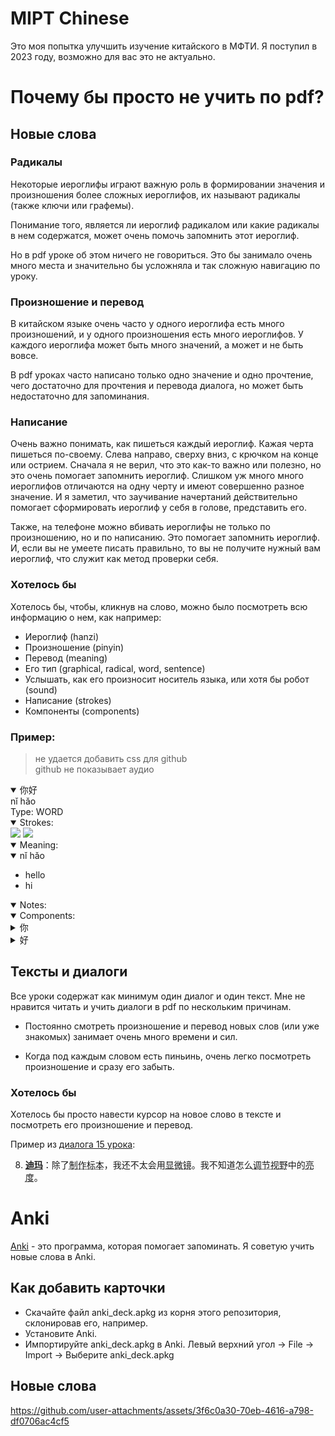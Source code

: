 # MIPT Chinese

Это моя попытка улучшить изучение китайского в МФТИ.
Я поступил в 2023 году, возможно для вас это не актуально.

# Почему бы просто не учить по pdf?

## Новые слова

### Радикалы

Некоторые иероглифы играют важную роль в формировании значения и произношения
более сложных иероглифов, их называют радикалы (также ключи или графемы).

Понимание того, является ли иероглиф радикалом или какие радикалы в нем
содержатся, может очень помочь запомнить этот иероглиф.

Но в pdf уроке об этом ничего не говориться. Это бы занимало очень много места
и значительно бы усложняла и так сложную навигацию по уроку.

### Произношение и перевод

В китайском языке очень часто у одного иероглифа есть много произношений, и у
одного произношения есть много иероглифов.
У каждого иероглифа может быть много значений, а может и не быть вовсе.

В pdf уроках часто написано только одно значение и одно прочтение, чего достаточно
для прочтения и перевода диалога, но может быть недостаточно для запоминания.

### Написание

Очень важно понимать, как пишеться каждый иероглиф.
Кажая черта пишеться по-своему. Слева направо, сверху вниз, с крючком на конце или острием.
Сначала я не верил, что это как-то важно или полезно, но это очень помогает запомнить иероглиф.
Слишком уж много много иероглифов отличаются на одну черту и имеют совершенно разное значение.
И я заметил, что заучивание начертаний действительно помогает сформировать иероглиф у себя в голове, представить его.

Также, на телефоне можно вбивать иероглифы не только по произношению, но и по написанию.
Это помогает запомнить иероглиф. И, если вы не умеете писать правильно, то вы не получите нужный вам иероглиф, что служит как метод проверки себя.

### Хотелось бы

Хотелось бы, чтобы, кликнув на слово, можно было посмотреть всю информацию о нем, как например:

- Иероглиф (hanzi)
- Произношение (pinyin)
- Перевод (meaning)
- Его тип (graphical, radical, word, sentence)
- Услышать, как его произносит носитель языка, или хотя бы робот (sound)
- Написание (strokes)
- Компоненты (components)

### Пример:

> не удается добавить css для github \
> github не показывает аудио

<details class="info" open>
  <summary>
    <span class="hanzi">你好</span>
  </summary>
  <div class="pinyin">nǐ hǎo</div>
  <span class="hanzi-type-block"
    >Type:
    <span class="hanzi-type">WORD</span>
  </span>
  <span class="sound"></span>
  <details class="strokes" open>
    <summary>Strokes:</summary>
    <div>
  <img class="animated-gif" src="assets/你-strokes.gif">
  <img class="animated-gif" src="assets/好-strokes.gif">
</div>
  </details>
  <details class="meaning" open>
    <summary>Meaning:</summary>
    <div>
  <details class="meaning-item" open="">
    <summary>nǐ hǎo</summary>
    <ul>
      <li>hello</li>
      <li>hi</li>
    </ul>
  </details>
</div>
  </details>
  <details class="notes" open>
    <summary>Notes:</summary>
    
  </details>
  <details class="components" open>
    <summary>Components:</summary>
    <div><details class="components-item">
  <summary>
    <span class="hanzi">你</span>
  </summary>
  <div class="pinyin">nǐ</div>
  <span class="hanzi-type-block"
    >Type:
    <span class="hanzi-type">WORD</span>
  </span>
  <span class="sound"></span>
  <details class="strokes" open>
    <summary>Strokes:</summary>
    <div>
  <img class="animated-gif" src="assets/你-strokes.gif">
</div>
  </details>
  <details class="meaning" open>
    <summary>Meaning:</summary>
    <div>
  <details class="meaning-item" open="">
    <summary>nǐ</summary>
    <ul>
      <li>you (informal, as opposed to courteous 您[nin2])</li>
    </ul>
  </details>
</div>
  </details>
  <details class="notes" open>
    <summary>Notes:</summary>
    
  </details>
  <details class="components" open>
    <summary>Components:</summary>
    <div><details class="components-item">
  <summary>
    <span class="hanzi">亻</span>
  </summary>
  <div class="pinyin">rén</div>
  <span class="hanzi-type-block"
    >Type:
    <span class="hanzi-type">RADICAL</span>
  </span>
  <span class="sound"></span>
  <details class="strokes" open>
    <summary>Strokes:</summary>
    <div>
  <img class="animated-gif" src="assets/亻-strokes.gif">
</div>
  </details>
  <details class="meaning" open>
    <summary>Meaning:</summary>
    <div>
  <details class="meaning-item" open="">
    <summary>1</summary>
    <ul>
      <li>human</li>
    </ul>
  </details>
</div>
  </details>
  <details class="notes" open>
    <summary>Notes:</summary>
    
  </details>
  <details class="components" open>
    <summary>Components:</summary>
    <div><details class="components-item">
  <summary>
    <span class="hanzi">㇒</span>
  </summary>
  <div class="pinyin">㇒</div>
  <span class="hanzi-type-block"
    >Type:
    <span class="hanzi-type">GRAPHICAL</span>
  </span>
  <span class="sound"></span>
  <details class="strokes" open>
    <summary>Strokes:</summary>
    <div>
  <img class="animated-gif" src="assets/㇒-strokes.gif">
</div>
  </details>
  <details class="meaning" open>
    <summary>Meaning:</summary>
    <div></div>
  </details>
  <details class="notes" open>
    <summary>Notes:</summary>
    
  </details>
  <details class="components" open>
    <summary>Components:</summary>
    <div></div>
  </details>
</details>
<details class="components-item">
  <summary>
    <span class="hanzi">丨</span>
  </summary>
  <div class="pinyin">gǔn</div>
  <span class="hanzi-type-block"
    >Type:
    <span class="hanzi-type">RADICAL</span>
  </span>
  <span class="sound"></span>
  <details class="strokes" open>
    <summary>Strokes:</summary>
    <div>
  <img class="animated-gif" src="assets/丨-strokes.gif">
</div>
  </details>
  <details class="meaning" open>
    <summary>Meaning:</summary>
    <div>
  <details class="meaning-item" open="">
    <summary>1</summary>
    <ul>
      <li>line</li>
    </ul>
  </details>
</div>
  </details>
  <details class="notes" open>
    <summary>Notes:</summary>
    
  </details>
  <details class="components" open>
    <summary>Components:</summary>
    <div></div>
  </details>
</details>
</div>
  </details>
</details>
<details class="components-item">
  <summary>
    <span class="hanzi">尔</span>
  </summary>
  <div class="pinyin">ěr</div>
  <span class="hanzi-type-block"
    >Type:
    <span class="hanzi-type">WORD</span>
  </span>
  <span class="sound"></span>
  <details class="strokes" open>
    <summary>Strokes:</summary>
    <div>
  <img class="animated-gif" src="assets/尔-strokes.gif">
</div>
  </details>
  <details class="meaning" open>
    <summary>Meaning:</summary>
    <div>
  <details class="meaning-item" open="">
    <summary>ěr</summary>
    <ul>
      <li>variant of 爾|尔[er3]</li>
    </ul>
  </details>
  <details class="meaning-item" open="">
    <summary>ěr</summary>
    <ul>
      <li>thus</li>
      <li>so</li>
      <li>like that</li>
      <li>you</li>
      <li>thou</li>
    </ul>
  </details>
</div>
  </details>
  <details class="notes" open>
    <summary>Notes:</summary>
    
  </details>
  <details class="components" open>
    <summary>Components:</summary>
    <div><details class="components-item">
  <summary>
    <span class="hanzi">小</span>
  </summary>
  <div class="pinyin">xiǎo</div>
  <span class="hanzi-type-block"
    >Type:
    <span class="hanzi-type">RADICAL</span>
  </span>
  <span class="sound"></span>
  <details class="strokes" open>
    <summary>Strokes:</summary>
    <div>
  <img class="animated-gif" src="assets/小-strokes.gif">
</div>
  </details>
  <details class="meaning" open>
    <summary>Meaning:</summary>
    <div>
  <details class="meaning-item" open="">
    <summary>1</summary>
    <ul>
      <li>small</li>
    </ul>
  </details>
</div>
  </details>
  <details class="notes" open>
    <summary>Notes:</summary>
    
  </details>
  <details class="components" open>
    <summary>Components:</summary>
    <div><details class="components-item">
  <summary>
    <span class="hanzi">亅</span>
  </summary>
  <div class="pinyin">jué</div>
  <span class="hanzi-type-block"
    >Type:
    <span class="hanzi-type">RADICAL</span>
  </span>
  <span class="sound"></span>
  <details class="strokes" open>
    <summary>Strokes:</summary>
    <div>
  <img class="animated-gif" src="assets/亅-strokes.gif">
</div>
  </details>
  <details class="meaning" open>
    <summary>Meaning:</summary>
    <div>
  <details class="meaning-item" open="">
    <summary>1</summary>
    <ul>
      <li>hook</li>
    </ul>
  </details>
</div>
  </details>
  <details class="notes" open>
    <summary>Notes:</summary>
    
  </details>
  <details class="components" open>
    <summary>Components:</summary>
    <div></div>
  </details>
</details>
<details class="components-item">
  <summary>
    <span class="hanzi">八</span>
  </summary>
  <div class="pinyin">[ bā | bá ]</div>
  <span class="hanzi-type-block"
    >Type:
    <span class="hanzi-type">RADICAL</span>
  </span>
  <span class="sound"></span>
  <details class="strokes" open>
    <summary>Strokes:</summary>
    <div>
  <img class="animated-gif" src="assets/八-strokes.gif">
</div>
  </details>
  <details class="meaning" open>
    <summary>Meaning:</summary>
    <div>
  <details class="meaning-item" open="">
    <summary>1</summary>
    <ul>
      <li>eight</li>
      <li>divide</li>
    </ul>
  </details>
</div>
  </details>
  <details class="notes" open>
    <summary>Notes:</summary>
    
  </details>
  <details class="components" open>
    <summary>Components:</summary>
    <div><details class="components-item">
  <summary>
    <span class="hanzi">㇒</span>
  </summary>
  <div class="pinyin">㇒</div>
  <span class="hanzi-type-block"
    >Type:
    <span class="hanzi-type">GRAPHICAL</span>
  </span>
  <span class="sound"></span>
  <details class="strokes" open>
    <summary>Strokes:</summary>
    <div>
  <img class="animated-gif" src="assets/㇒-strokes.gif">
</div>
  </details>
  <details class="meaning" open>
    <summary>Meaning:</summary>
    <div></div>
  </details>
  <details class="notes" open>
    <summary>Notes:</summary>
    
  </details>
  <details class="components" open>
    <summary>Components:</summary>
    <div></div>
  </details>
</details>
</div>
  </details>
</details>
</div>
  </details>
</details>
<details class="components-item">
  <summary>
    <span class="hanzi">⺈</span>
  </summary>
  <div class="pinyin">⺈</div>
  <span class="hanzi-type-block"
    >Type:
    <span class="hanzi-type">RADICAL</span>
  </span>
  <span class="sound"></span>
  <details class="strokes" open>
    <summary>Strokes:</summary>
    <div>
  <img class="animated-gif" src="assets/⺈-strokes.gif">
</div>
  </details>
  <details class="meaning" open>
    <summary>Meaning:</summary>
    <div>
  <details class="meaning-item" open="">
    <summary>1</summary>
    <ul>
      <li>knife</li>
    </ul>
  </details>
</div>
  </details>
  <details class="notes" open>
    <summary>Notes:</summary>
    
  </details>
  <details class="components" open>
    <summary>Components:</summary>
    <div><details class="components-item">
  <summary>
    <span class="hanzi">勹</span>
  </summary>
  <div class="pinyin">bāo</div>
  <span class="hanzi-type-block"
    >Type:
    <span class="hanzi-type">RADICAL</span>
  </span>
  <span class="sound"></span>
  <details class="strokes" open>
    <summary>Strokes:</summary>
    <div>
  <img class="animated-gif" src="assets/勹-strokes.gif">
</div>
  </details>
  <details class="meaning" open>
    <summary>Meaning:</summary>
    <div>
  <details class="meaning-item" open="">
    <summary>1</summary>
    <ul>
      <li>wrap</li>
    </ul>
  </details>
</div>
  </details>
  <details class="notes" open>
    <summary>Notes:</summary>
    
  </details>
  <details class="components" open>
    <summary>Components:</summary>
    <div><details class="components-item">
  <summary>
    <span class="hanzi">㇒</span>
  </summary>
  <div class="pinyin">㇒</div>
  <span class="hanzi-type-block"
    >Type:
    <span class="hanzi-type">GRAPHICAL</span>
  </span>
  <span class="sound"></span>
  <details class="strokes" open>
    <summary>Strokes:</summary>
    <div>
  <img class="animated-gif" src="assets/㇒-strokes.gif">
</div>
  </details>
  <details class="meaning" open>
    <summary>Meaning:</summary>
    <div></div>
  </details>
  <details class="notes" open>
    <summary>Notes:</summary>
    
  </details>
  <details class="components" open>
    <summary>Components:</summary>
    <div></div>
  </details>
</details>
<details class="components-item">
  <summary>
    <span class="hanzi">㇆</span>
  </summary>
  <div class="pinyin">㇆</div>
  <span class="hanzi-type-block"
    >Type:
    <span class="hanzi-type">GRAPHICAL</span>
  </span>
  <span class="sound"></span>
  <details class="strokes" open>
    <summary>Strokes:</summary>
    <div>
  <img class="animated-gif" src="assets/㇆-strokes.gif">
</div>
  </details>
  <details class="meaning" open>
    <summary>Meaning:</summary>
    <div></div>
  </details>
  <details class="notes" open>
    <summary>Notes:</summary>
    
  </details>
  <details class="components" open>
    <summary>Components:</summary>
    <div></div>
  </details>
</details>
</div>
  </details>
</details>
</div>
  </details>
</details>
</div>
  </details>
</details>
</div>
  </details>
</details>
<details class="components-item">
  <summary>
    <span class="hanzi">好</span>
  </summary>
  <div class="pinyin">[ hǎo | hào ]</div>
  <span class="hanzi-type-block"
    >Type:
    <span class="hanzi-type">WORD</span>
  </span>
  <span class="sound"></span>
  <details class="strokes" open>
    <summary>Strokes:</summary>
    <div>
  <img class="animated-gif" src="assets/好-strokes.gif">
</div>
  </details>
  <details class="meaning" open>
    <summary>Meaning:</summary>
    <div>
  <details class="meaning-item" open="">
    <summary>hǎo</summary>
    <ul>
      <li>good</li>
      <li>well</li>
      <li>proper</li>
      <li>good to</li>
      <li>easy to</li>
      <li>very</li>
      <li>so</li>
      <li>(suffix indicating completion or readiness)</li>
      <li>(of two people) close</li>
      <li>on intimate terms</li>
      <li>(after a personal pronoun) hello</li>
    </ul>
  </details>
  <details class="meaning-item" open="">
    <summary>hào</summary>
    <ul>
      <li>to be fond of</li>
      <li>to have a tendency to</li>
      <li>to be prone to</li>
    </ul>
  </details>
</div>
  </details>
  <details class="notes" open>
    <summary>Notes:</summary>
    
  </details>
  <details class="components" open>
    <summary>Components:</summary>
    <div><details class="components-item">
  <summary>
    <span class="hanzi">女</span>
  </summary>
  <div class="pinyin">[ nǚ | nǜ | rǔ ]</div>
  <span class="hanzi-type-block"
    >Type:
    <span class="hanzi-type">RADICAL</span>
  </span>
  <span class="sound"></span>
  <details class="strokes" open>
    <summary>Strokes:</summary>
    <div>
  <img class="animated-gif" src="assets/女-strokes.gif">
</div>
  </details>
  <details class="meaning" open>
    <summary>Meaning:</summary>
    <div>
  <details class="meaning-item" open="">
    <summary>1</summary>
    <ul>
      <li>woman</li>
    </ul>
  </details>
</div>
  </details>
  <details class="notes" open>
    <summary>Notes:</summary>
    
  </details>
  <details class="components" open>
    <summary>Components:</summary>
    <div><details class="components-item">
  <summary>
    <span class="hanzi">丆</span>
  </summary>
  <div class="pinyin">hǎn</div>
  <span class="hanzi-type-block"
    >Type:
    <span class="hanzi-type">WORD</span>
  </span>
  <span class="sound"></span>
  <details class="strokes" open>
    <summary>Strokes:</summary>
    <div>
  <img class="animated-gif" src="assets/丆-strokes.gif">
</div>
  </details>
  <details class="meaning" open>
    <summary>Meaning:</summary>
    <div>
  <details class="meaning-item" open="">
    <summary>xx</summary>
    <ul>
      <li>one of the characters used in kwukyel (phonetic &quot;myeon&quot;), an ancient Korean writing system</li>
    </ul>
  </details>
</div>
  </details>
  <details class="notes" open>
    <summary>Notes:</summary>
    
  </details>
  <details class="components" open>
    <summary>Components:</summary>
    <div><details class="components-item">
  <summary>
    <span class="hanzi">一</span>
  </summary>
  <div class="pinyin">[ yī | yí | yì ]</div>
  <span class="hanzi-type-block"
    >Type:
    <span class="hanzi-type">RADICAL</span>
  </span>
  <span class="sound"></span>
  <details class="strokes" open>
    <summary>Strokes:</summary>
    <div>
  <img class="animated-gif" src="assets/一-strokes.gif">
</div>
  </details>
  <details class="meaning" open>
    <summary>Meaning:</summary>
    <div>
  <details class="meaning-item" open="">
    <summary>1</summary>
    <ul>
      <li>one</li>
    </ul>
  </details>
</div>
  </details>
  <details class="notes" open>
    <summary>Notes:</summary>
    
  </details>
  <details class="components" open>
    <summary>Components:</summary>
    <div></div>
  </details>
</details>
<details class="components-item">
  <summary>
    <span class="hanzi">丿</span>
  </summary>
  <div class="pinyin">[ piě | yì ]</div>
  <span class="hanzi-type-block"
    >Type:
    <span class="hanzi-type">RADICAL</span>
  </span>
  <span class="sound"></span>
  <details class="strokes" open>
    <summary>Strokes:</summary>
    <div>
  <img class="animated-gif" src="assets/丿-strokes.gif">
</div>
  </details>
  <details class="meaning" open>
    <summary>Meaning:</summary>
    <div>
  <details class="meaning-item" open="">
    <summary>1</summary>
    <ul>
      <li>bend</li>
    </ul>
  </details>
</div>
  </details>
  <details class="notes" open>
    <summary>Notes:</summary>
    
  </details>
  <details class="components" open>
    <summary>Components:</summary>
    <div></div>
  </details>
</details>
</div>
  </details>
</details>
<details class="components-item">
  <summary>
    <span class="hanzi">㇛</span>
  </summary>
  <div class="pinyin">㇛</div>
  <span class="hanzi-type-block"
    >Type:
    <span class="hanzi-type">GRAPHICAL</span>
  </span>
  <span class="sound"></span>
  <details class="strokes" open>
    <summary>Strokes:</summary>
    <div>
  <img class="animated-gif" src="assets/㇛-strokes.gif">
</div>
  </details>
  <details class="meaning" open>
    <summary>Meaning:</summary>
    <div></div>
  </details>
  <details class="notes" open>
    <summary>Notes:</summary>
    
  </details>
  <details class="components" open>
    <summary>Components:</summary>
    <div></div>
  </details>
</details>
</div>
  </details>
</details>
<details class="components-item">
  <summary>
    <span class="hanzi">子</span>
  </summary>
  <div class="pinyin">[ zi | zǐ ]</div>
  <span class="hanzi-type-block"
    >Type:
    <span class="hanzi-type">RADICAL</span>
  </span>
  <span class="sound"></span>
  <details class="strokes" open>
    <summary>Strokes:</summary>
    <div>
  <img class="animated-gif" src="assets/子-strokes.gif">
</div>
  </details>
  <details class="meaning" open>
    <summary>Meaning:</summary>
    <div>
  <details class="meaning-item" open="">
    <summary>1</summary>
    <ul>
      <li>child</li>
    </ul>
  </details>
</div>
  </details>
  <details class="notes" open>
    <summary>Notes:</summary>
    
  </details>
  <details class="components" open>
    <summary>Components:</summary>
    <div><details class="components-item">
  <summary>
    <span class="hanzi">一</span>
  </summary>
  <div class="pinyin">[ yī | yí | yì ]</div>
  <span class="hanzi-type-block"
    >Type:
    <span class="hanzi-type">RADICAL</span>
  </span>
  <span class="sound"></span>
  <details class="strokes" open>
    <summary>Strokes:</summary>
    <div>
  <img class="animated-gif" src="assets/一-strokes.gif">
</div>
  </details>
  <details class="meaning" open>
    <summary>Meaning:</summary>
    <div>
  <details class="meaning-item" open="">
    <summary>1</summary>
    <ul>
      <li>one</li>
    </ul>
  </details>
</div>
  </details>
  <details class="notes" open>
    <summary>Notes:</summary>
    
  </details>
  <details class="components" open>
    <summary>Components:</summary>
    <div></div>
  </details>
</details>
<details class="components-item">
  <summary>
    <span class="hanzi">了</span>
  </summary>
  <div class="pinyin">[ le | liǎo | liào ]</div>
  <span class="hanzi-type-block"
    >Type:
    <span class="hanzi-type">WORD</span>
  </span>
  <span class="sound"></span>
  <details class="strokes" open>
    <summary>Strokes:</summary>
    <div>
  <img class="animated-gif" src="assets/了-strokes.gif">
</div>
  </details>
  <details class="meaning" open>
    <summary>Meaning:</summary>
    <div>
  <details class="meaning-item" open="">
    <summary>le</summary>
    <ul>
      <li>(completed action marker)</li>
      <li>(modal particle indicating change of state, situation now)</li>
      <li>(modal particle intensifying preceding clause)</li>
    </ul>
  </details>
  <details class="meaning-item" open="">
    <summary>liǎo</summary>
    <ul>
      <li>to finish</li>
      <li>to achieve</li>
      <li>variant of 瞭|了[liao3]</li>
      <li>to understand clearly</li>
    </ul>
  </details>
  <details class="meaning-item" open="">
    <summary>liǎo</summary>
    <ul>
      <li>(of eyes) bright</li>
      <li>clear-sighted</li>
      <li>to understand clearly</li>
    </ul>
  </details>
  <details class="meaning-item" open="">
    <summary>liào</summary>
    <ul>
      <li>unofficial variant of 瞭[liao4]</li>
    </ul>
  </details>
</div>
  </details>
  <details class="notes" open>
    <summary>Notes:</summary>
    
  </details>
  <details class="components" open>
    <summary>Components:</summary>
    <div><details class="components-item">
  <summary>
    <span class="hanzi">亅</span>
  </summary>
  <div class="pinyin">jué</div>
  <span class="hanzi-type-block"
    >Type:
    <span class="hanzi-type">RADICAL</span>
  </span>
  <span class="sound"></span>
  <details class="strokes" open>
    <summary>Strokes:</summary>
    <div>
  <img class="animated-gif" src="assets/亅-strokes.gif">
</div>
  </details>
  <details class="meaning" open>
    <summary>Meaning:</summary>
    <div>
  <details class="meaning-item" open="">
    <summary>1</summary>
    <ul>
      <li>hook</li>
    </ul>
  </details>
</div>
  </details>
  <details class="notes" open>
    <summary>Notes:</summary>
    
  </details>
  <details class="components" open>
    <summary>Components:</summary>
    <div></div>
  </details>
</details>
<details class="components-item">
  <summary>
    <span class="hanzi">㇇</span>
  </summary>
  <div class="pinyin">㇇</div>
  <span class="hanzi-type-block"
    >Type:
    <span class="hanzi-type">GRAPHICAL</span>
  </span>
  <span class="sound"></span>
  <details class="strokes" open>
    <summary>Strokes:</summary>
    <div>
  <img class="animated-gif" src="assets/㇇-strokes.gif">
</div>
  </details>
  <details class="meaning" open>
    <summary>Meaning:</summary>
    <div></div>
  </details>
  <details class="notes" open>
    <summary>Notes:</summary>
    
  </details>
  <details class="components" open>
    <summary>Components:</summary>
    <div></div>
  </details>
</details>
</div>
  </details>
</details>
</div>
  </details>
</details>
</div>
  </details>
</details>
</div>
  </details>
</details>

## Тексты и диалоги

Все уроки содержат как минимум один диалог и один текст.
Мне не нравится читать и учить диалоги в pdf по нескольким причинам.

- Постоянно смотреть произношение и перевод новых слов (или уже знакомых) занимает очень много времени и сил.

- Когда под каждым словом есть пиньинь, очень легко посмотреть произношение и сразу его забыть.

### Хотелось бы

Хотелось бы просто навести курсор на новое слово в тексте и посмотреть его произношение и перевод.

Пример из [диалога 15 урока](lessons/lesson_15/dialogue1.md):

8. <b><u>迪玛</u></b>：除了<abbr title='zhìzuò - вырабатывать; производить'>制作</abbr><abbr title='biāoběn - образец, модель, экспонат / препарат'>标本</abbr>，我还不太会用<abbr title='xiǎnwēijìng - микроскоп'>显微镜</abbr>。我不知道怎么<abbr title='tiáojié - регулировать, настраивать'>调节</abbr><abbr title='shìyě - обзор, поле зрения'>视野</abbr>中的<abbr title='liàngdù - физ. яркость; блеск, освещение'>亮度</abbr>。

# Anki

[Anki](https://apps.ankiweb.net/) - это программа, которая помогает запоминать.
Я советую учить новые слова в Anki.

## Как добавить карточки

- Скачайте файл anki_deck.apkg из корня этого репозитория, склонировав его, например.
- Установите Anki.
- Импортируйте anki_deck.apkg в Anki.
  Левый верхний угол → File → Import → Выберите anki_deck.apkg

## Новые слова

https://github.com/user-attachments/assets/3f6c0a30-70eb-4616-a798-df0706ac4cf5

